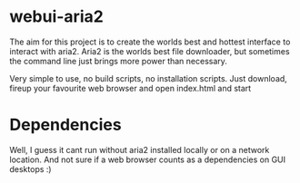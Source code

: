 webui-aria2
===========

The aim for this project is to create the worlds best and hottest interface to interact with aria2. Aria2 is the worlds best file downloader, but sometimes the command line just brings more power than necessary.

Very simple to use, no build scripts, no installation scripts. Just download, fireup your favourite web browser and open index.html and start

Dependencies
===========
Well, I guess it cant run without aria2 installed locally or on a network location. And not sure if a web browser counts as a dependencies on GUI desktops :)

